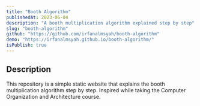 ```yaml
---
title: "Booth Algorithm"
publishedAt: 2023-06-04
description: "A booth multiplication algorithm explained step by step"
slug: "booth-algorithm"
github: "https://github.com/irfanalmsyah/booth-algorithm"
demo: "https://irfanalmsyah.github.io/booth-algorithm/"
isPublish: true
---
```


## Description
This repository is a simple static website that explains the booth multiplication algorithm step by step. Inspired while taking the Computer Organization and Architecture course.